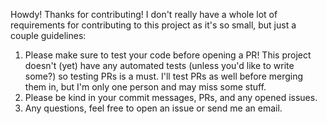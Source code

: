 Howdy! Thanks for contributing! I don't really have a whole lot of requirements for contributing to this project as it's so small, but just a couple guidelines:

1. Please make sure to test your code before opening a PR! This project doesn't (yet) have any automated tests (unless you'd like to write some?) so testing PRs is a must. I'll test PRs as well before merging them in, but I'm only one person and may miss some stuff.
2. Please be kind in your commit messages, PRs, and any opened issues.
3. Any questions, feel free to open an issue or send me an email.
